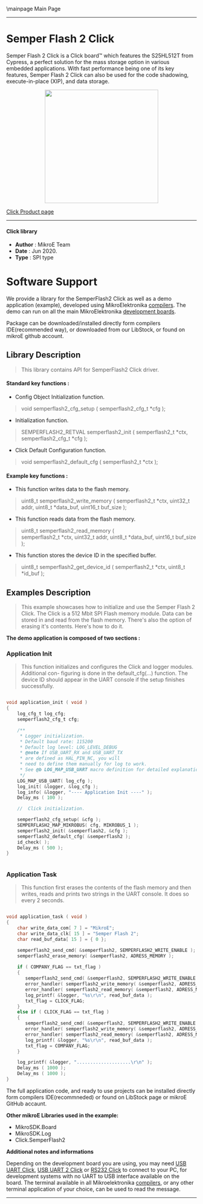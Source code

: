 \mainpage Main Page
 
---
# Semper Flash 2 Click

Semper Flash 2 Click is a Click board™ which features the S25HL512T from Cypress, a perfect solution for the mass storage option in various embedded applications. With fast performance being one of its key features, Semper Flash 2 Click can also be used for the code shadowing, execute-in-place (XIP), and data storage.

<p align="center">
  <img src="https://download.mikroe.com/images/click_for_ide/semperflash2_click.png" height=300px>
</p>

[Click Product page](https://www.mikroe.com/semper-flash-2-click)

---


#### Click library 

- **Author**        : MikroE Team
- **Date**          : Jun 2020.
- **Type**          : SPI type


# Software Support

We provide a library for the SemperFlash2 Click 
as well as a demo application (example), developed using MikroElektronika 
[compilers](https://shop.mikroe.com/compilers). 
The demo can run on all the main MikroElektronika [development boards](https://shop.mikroe.com/development-boards).

Package can be downloaded/installed directly form compilers IDE(recommended way), or downloaded from our LibStock, or found on mikroE github account. 

## Library Description

> This library contains API for SemperFlash2 Click driver.

#### Standard key functions :

- Config Object Initialization function.
> void semperflash2_cfg_setup ( semperflash2_cfg_t *cfg ); 
 
- Initialization function.
> SEMPERFLASH2_RETVAL semperflash2_init ( semperflash2_t *ctx, semperflash2_cfg_t *cfg );

- Click Default Configuration function.
> void semperflash2_default_cfg ( semperflash2_t *ctx );


#### Example key functions :

- This function writes data to the flash memory.
> uint8_t semperflash2_write_memory 
( 
    semperflash2_t *ctx,
    uint32_t addr,
    uint8_t *data_buf,
    uint16_t buf_size
);
 
- This function reads data from the flash memory.
> uint8_t semperflash2_read_memory 
(   
    semperflash2_t *ctx,
    uint32_t addr,
    uint8_t *data_buf,
    uint16_t buf_size
);

- This function stores the device ID in the specified buffer.
> uint8_t semperflash2_get_device_id ( semperflash2_t *ctx, uint8_t *id_buf );

## Examples Description

> This example showcases how to initialize and use the Semper Flash 2 Click. The Click
  is a 512 Mbit SPI Flash memory module. Data can be stored in and read from the flash
  memory. There's also the option of erasing it's contents. Here's how to do it.

**The demo application is composed of two sections :**

### Application Init 

> This function initializes and configures the Click and logger modules. Additional con-
  figuring is done in the default_cfg(...) function. The device ID should appear in the 
  UART console if the setup finishes successfully.

```c

void application_init ( void )
{
    log_cfg_t log_cfg;
    semperflash2_cfg_t cfg;

    /** 
     * Logger initialization.
     * Default baud rate: 115200
     * Default log level: LOG_LEVEL_DEBUG
     * @note If USB_UART_RX and USB_UART_TX 
     * are defined as HAL_PIN_NC, you will 
     * need to define them manually for log to work. 
     * See @b LOG_MAP_USB_UART macro definition for detailed explanation.
     */
    LOG_MAP_USB_UART( log_cfg );
    log_init( &logger, &log_cfg );
    log_info( &logger, "---- Application Init ----" );
    Delay_ms ( 100 );

    //  Click initialization.

    semperflash2_cfg_setup( &cfg );
    SEMPERFLASH2_MAP_MIKROBUS( cfg, MIKROBUS_1 );
    semperflash2_init( &semperflash2, &cfg );
    semperflash2_default_cfg( &semperflash2 );
    id_check( );
    Delay_ms ( 500 );
}
  
```

### Application Task

> This function first erases the contents of the flash memory and then writes, reads and
  prints two strings in the UART console. It does so every 2 seconds.

```c

void application_task ( void )
{
    char write_data_com[ 7 ] = "MikroE";
    char write_data_clk[ 15 ] = "Semper Flash 2";
    char read_buf_data[ 15 ] = { 0 };

    semperflash2_send_cmd( &semperflash2, SEMPERFLASH2_WRITE_ENABLE );
    semperflash2_erase_memory( &semperflash2, ADRESS_MEMORY );
    
    if ( COMPANY_FLAG == txt_flag )
    {
       semperflash2_send_cmd( &semperflash2, SEMPERFLASH2_WRITE_ENABLE );
       error_handler( semperflash2_write_memory( &semperflash2, ADRESS_MEMORY, write_data_com, 6 ) );
       error_handler( semperflash2_read_memory( &semperflash2, ADRESS_MEMORY, read_buf_data, 6 ) );
       log_printf( &logger, "%s\r\n", read_buf_data );
       txt_flag = CLICK_FLAG;       
    }
    else if ( CLICK_FLAG == txt_flag )
    {
       semperflash2_send_cmd( &semperflash2, SEMPERFLASH2_WRITE_ENABLE );
       error_handler( semperflash2_write_memory( &semperflash2, ADRESS_MEMORY, write_data_clk, 14 ) );
       error_handler( semperflash2_read_memory( &semperflash2, ADRESS_MEMORY, read_buf_data, 14 ) );
       log_printf( &logger, "%s\r\n", read_buf_data );
       txt_flag = COMPANY_FLAG;
    }

    log_printf( &logger, "....................\r\n" );
    Delay_ms ( 1000 );
    Delay_ms ( 1000 );
}  

```

The full application code, and ready to use projects can be  installed directly form compilers IDE(recommneded) or found on LibStock page or mikroE GitHub accaunt.

**Other mikroE Libraries used in the example:** 

- MikroSDK.Board
- MikroSDK.Log
- Click.SemperFlash2

**Additional notes and informations**

Depending on the development board you are using, you may need 
[USB UART Click](https://shop.mikroe.com/usb-uart-click), 
[USB UART 2 Click](https://shop.mikroe.com/usb-uart-2-click) or 
[RS232 Click](https://shop.mikroe.com/rs232-click) to connect to your PC, for 
development systems with no UART to USB interface available on the board. The 
terminal available in all Mikroelektronika 
[compilers](https://shop.mikroe.com/compilers), or any other terminal application 
of your choice, can be used to read the message.



---
